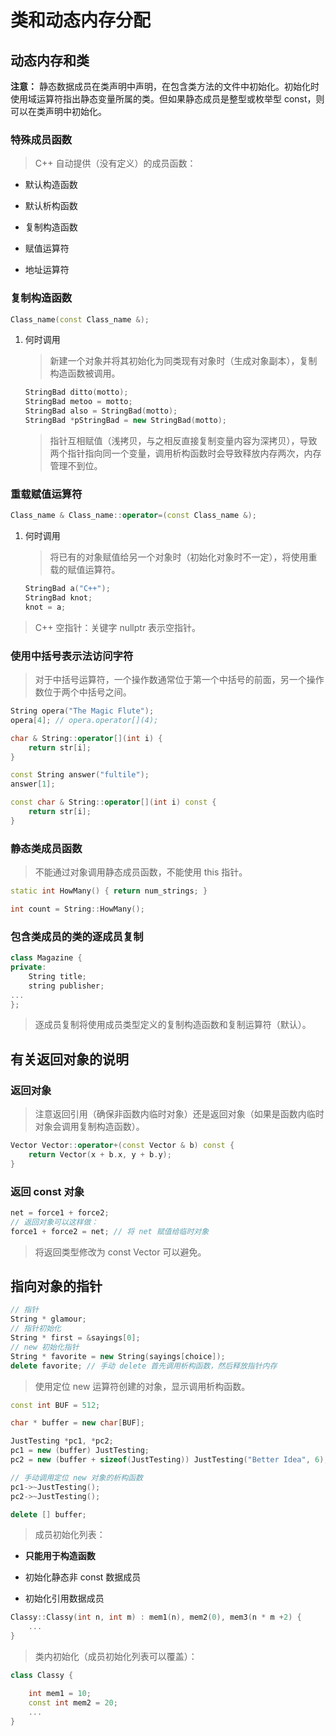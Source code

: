 # 类和动态内存分配

## 动态内存和类

**注意：** 静态数据成员在类声明中声明，在包含类方法的文件中初始化。初始化时使用域运算符指出静态变量所属的类。但如果静态成员是整型或枚举型 const，则可以在类声明中初始化。

### 特殊成员函数

> C++ 自动提供（没有定义）的成员函数：

- 默认构造函数

- 默认析构函数

- 复制构造函数

- 赋值运算符

- 地址运算符

### 复制构造函数

```cpp
Class_name(const Class_name &);
```

1. 何时调用

    > 新建一个对象并将其初始化为同类现有对象时（生成对象副本），复制构造函数被调用。

    ```cpp
    StringBad ditto(motto);
    StringBad metoo = motto;
    StringBad also = StringBad(motto);
    StringBad *pStringBad = new StringBad(motto);
    ```

    > 指针互相赋值（浅拷贝，与之相反直接复制变量内容为深拷贝），导致两个指针指向同一个变量，调用析构函数时会导致释放内存两次，内存管理不到位。

### 重载赋值运算符

```cpp
Class_name & Class_name::operator=(const Class_name &);
```

1. 何时调用

    > 将已有的对象赋值给另一个对象时（初始化对象时不一定），将使用重载的赋值运算符。

    ```cpp
    StringBad a("C++");
    StringBad knot;
    knot = a;
    ```

> C++ 空指针：关键字 nullptr 表示空指针。

### 使用中括号表示法访问字符

> 对于中括号运算符，一个操作数通常位于第一个中括号的前面，另一个操作数位于两个中括号之间。

```cpp
String opera("The Magic Flute");
opera[4]; // opera.operator[](4);

char & String::operator[](int i) {
    return str[i];
}
```

```cpp
const String answer("fultile");
answer[1];

const char & String::operator[](int i) const {
    return str[i];
}
```

### 静态类成员函数

> 不能通过对象调用静态成员函数，不能使用 this 指针。

```cpp
static int HowMany() { return num_strings; }

int count = String::HowMany();
```

### 包含类成员的类的逐成员复制

```cpp
class Magazine {
private:
    String title;
    string publisher;
...
};
```

> 逐成员复制将使用成员类型定义的复制构造函数和复制运算符（默认）。

## 有关返回对象的说明

### 返回对象

> 注意返回引用（确保非函数内临时对象）还是返回对象（如果是函数内临时对象会调用复制构造函数）。

```cpp
Vector Vector::operator+(const Vector & b) const {
    return Vector(x + b.x, y + b.y);
}
```

### 返回 const 对象

```cpp
net = force1 + force2;
// 返回对象可以这样做：
force1 + force2 = net; // 将 net 赋值给临时对象
```

> 将返回类型修改为 const Vector 可以避免。

## 指向对象的指针

```cpp
// 指针
String * glamour;
// 指针初始化
String * first = &sayings[0];
// new 初始化指针
String * favorite = new String(sayings[choice]); 
delete favorite; // 手动 delete 首先调用析构函数，然后释放指针内存
```

> 使用定位 new 运算符创建的对象，显示调用析构函数。

```cpp
const int BUF = 512;

char * buffer = new char[BUF];

JustTesting *pc1, *pc2;
pc1 = new (buffer) JustTesting;
pc2 = new (buffer + sizeof(JustTesting)) JustTesting("Better Idea", 6);

// 手动调用定位 new 对象的析构函数
pc1->~JustTesting();
pc2->~JustTesting();

delete [] buffer;
```

> 成员初始化列表：

- **只能用于构造函数**

- 初始化静态非 const 数据成员

- 初始化引用数据成员

```cpp
Classy::Classy(int n, int m) : mem1(n), mem2(0), mem3(n * m +2) {
    ...
}
```

> 类内初始化（成员初始化列表可以覆盖）：

```cpp
class Classy {

    int mem1 = 10;
    const int mem2 = 20;
    ...
}
```
